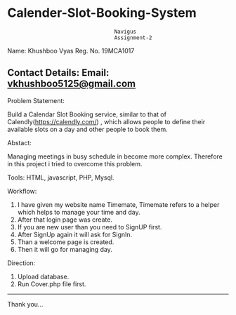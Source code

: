 # Calender-Slot-Booking-System


                                      Navigus
                              		  Assignment-2

Name:	 Khushboo Vyas
Reg. No. 	 19MCA1017

Contact Details:
Email: 		 vkhushboo5125@gmail.com
--------------------------------------------------------------------------------------------
Problem Statement:

Build a Calendar Slot Booking service, similar to that of Calendly(https://calendly.com/) , which allows people to define their available slots on a day and other people to book them.


Abstact: 

Managing meetings in busy schedule in become more complex. Therefore in this project i tried to overcome this problem.

Tools:
HTML, javascript, PHP, Mysql.

Workflow:

1. I have given my website name Timemate, Timemate refers to a helper which helps to manage your time and day.
2. After that login page was create.
3. If you are new user than you need to SignUP first.
4. After SignUp again it will ask for SignIn.
5. Than a welcome page is created.
6. Then it will go for managing day.


Direction:
1. Upload database.
2. Run Cover.php file first.
-------------------------------------------------------------------------------
Thank you...
